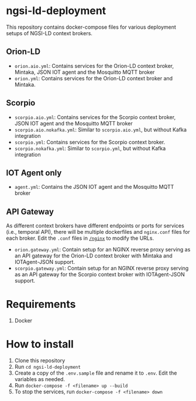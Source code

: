 # ngsi-ld-deployment
This repository contains docker-compose files for various deployment setups of NGSI-LD context brokers.

## Orion-LD
- `orion.aio.yml`: Contains services for the Orion-LD context broker, Mintaka, JSON IOT agent and the Mosquitto MQTT broker
- `orion.yml`: Contains services for the Orion-LD context broker and Mintaka.

## Scorpio
- `scorpio.aio.yml`: Contains services for the Scorpio context broker, JSON IOT agent and the Mosquitto MQTT broker
- `scorpio.aio.nokafka.yml`: Similar to `scorpio.aio.yml`, but without Kafka integration
- `scorpio.yml`: Contains services for the Scorpio context broker.
- `scorpio.nokafka.yml`: Similar to `scorpio.yml`, but without Kafka integration

## IOT Agent only
- `agent.yml`: Contains the JSON IOT agent and the Mosquitto MQTT broker

## API Gateway
As different context brokers have different endpoints or ports for services (i.e., temporal API), there will be multiple dockerfiles and `nginx.conf` files for each broker. Edit the `.conf` files in [`/nginx`](/nginx) to modify the URLs.
- `orion.gateway.yml`: Contain setup for an NGINX reverse proxy serving as an API gateway for the Orion-LD context broker with Mintaka and IOTAgent-JSON support. 
- `scorpio.gateway.yml`: Contain setup for an NGINX reverse proxy serving as an API gateway for the Scorpio context broker with IOTAgent-JSON support. 

# Requirements
1. Docker

# How to install
1. Clone this repository
2. Run `cd ngsi-ld-deployment`
3. Create a copy of the `.env.sample` file and rename it to `.env`. Edit the variables as needed.
4. Run `docker-compose -f <filename> up --build`
5. To stop the services, run `docker-compose -f <filename> down`